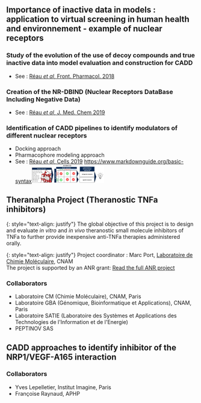 ## Importance of inactive data in models : application to virtual screening in human health and environnement - example of nuclear receptors
### Study of the evolution of the use of decoy compounds and true inactive data into model evaluation and construction for CADD
- See : <a href="https://pubs.acs.org/doi/10.1021/acs.jmedchem.8b01105">Réau <em>et al</em>, Front. Pharmacol. 2018</a>
### Creation of the NR-DBIND (Nuclear Receptors DataBase Including Negative Data)
- See : <a href="https://pubs.acs.org/doi/10.1021/acs.jmedchem.8b01105">Réau <em>et al</em>, J. Med. Chem 2019</a>
### Identification of CADD pipelines to identify modulators of different nuclear receptors
- Docking approach
- Pharmacophore modeling approach
- See : <a href="https://www.mdpi.com/2073-4409/8/11/1431">Réau <em>et al</em>, Cells 2019</a>
https://www.markdownguide.org/basic-syntax<img style="width:40%" src="assets/images/TOCgraphic.png" alt="NR-DBIND TOC">

## Theranalpha Project (Theranostic TNFa inhibitors)
{: style="text-align: justify"} 
The global objective of this project is to design and evaluate *in vitro* and *in vivo* theranostic small molecule inhibitors of TNFa to further provide inexpensive anti-TNFa therapies administered orally.<br>

{: style="text-align: justify"} 
Project coordinator : Marc Port, <a href="http://cmgpce.cnam.fr/cm-presentation-de-l-equipe-contacts-et-acces-703730.kjsp">Laboratoire de Chimie Moléculaire</a>, CNAM<br>
The project is supported by an ANR grant: <a href="http://www.agence-nationale-recherche.fr/Project-ANR-17-CE18-0024">Read the full ANR project</a>
### Collaborators
- Laboratoire CM (Chimie Moléculaire), CNAM, Paris
- Laboratoire GBA (Génomique, Bioinformatique et Applications), CNAM, Paris
- Laboratoire SATIE (Laboratoire des Systèmes et Applications des Technologies de l'Information et de l'Energie) 
- PEPTINOV SAS

## CADD approaches to identify inhibitor of the NRP1/VEGF-A165 interaction
### Collaborators
- Yves Lepelletier, Institut Imagine, Paris
- Françoise Raynaud, APHP
